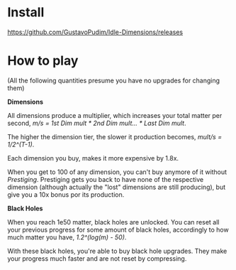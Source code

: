 # Install
https://github.com/GustavoPudim/Idle-Dimensions/releases

# How to play
(All the following quantities presume you have no upgrades for changing them)

**Dimensions**

All dimensions produce a multiplier, which increases your total matter per second, *m/s = 1st Dim mult * 2nd Dim mult... * Last Dim mult*.

The higher the dimension tier, the slower it production becomes, *mult/s = 1/2^(T-1)*.

Each dimension you buy, makes it more expensive by 1.8x.

When you get to 100 of any dimension, you can't buy anymore of it without *Prestiging*. Prestiging gets you back to have none of the respective dimension (although actually the "lost" dimensions are still producing), but give you a 10x bonus por its production.

**Black Holes**

When you reach 1e50 matter, black holes are unlocked. You can reset all your previous progress for some amount of black holes, accordingly to how much matter you have, *1.2^(log(m) - 50)*.

With these black holes, you're able to buy black hole upgrades. They make your progress much faster and are not reset by compressing.